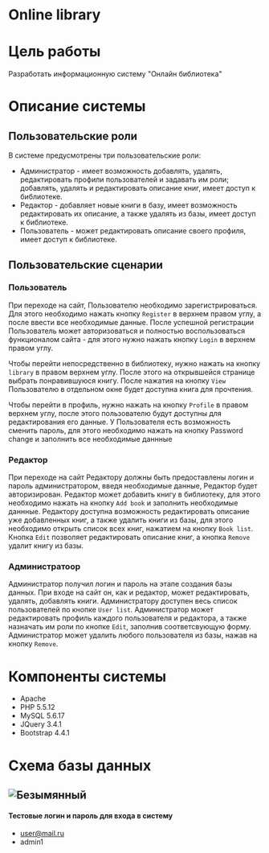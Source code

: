 # Online library

# Цель работы
Разработать информационную систему "Онлайн библиотека"

# Описание системы
## Пользовательские роли
В системе предусмотрены три пользовательские роли:
 - Администратор - имеет возможность добавлять, удалять, редактировать профили пользователей и задавать им роли; добавлять, удалять и редактировать описание книг, имеет доступ к библиотеке.
 - Редактор - добавляет новые книги в базу, имеет возможность редактировать их описание, а также удалять из базы, имеет доступ к библиотеке.
- Пользователь - может редактировать описание своего профиля, имеет доступ к библиотеке.
## Пользовательские сценарии
### Пользователь 
При переходе на сайт, Пользователю необходимо зарегистрироваться. Для этого необходимо нажать кнопку `Register` в верхнем правом углу, а после ввести все необходимые данные. После успешной регистрации Пользователь может авторизоваться и полностью воспользоваться функционалом сайта - для этого нужно нажать кнопку `Login` в верхнем правом углу.

Чтобы перейти непосредственно в библиотеку, нужно нажать на кнопку `library` в правом верхнем углу. После этого на открывшейся странице выбрать понравившуюся книгу. После нажатия на кнопку `View` Пользователю в отдельном окне будет доступна книга для прочтения.

Чтобы перейти в профиль, нужно нажать на кнопку `Profile` в правом верхнем углу, после этого пользователю будут доступны для редактирования его данные. У Пользователя есть возможность сменить пароль, для этого необходимо нажать на кнопку Password change и заполнить все необходимые даннные

### Редактор
При переходе на сайт Редактору должны быть предоставлены логин и пароль администратором, введя необходимые данные, Редактор будет авторизирован. Редактор может добавить книгу в библиотеку, для этого необходимо нажать на кнопку `Add book` и заполнить необходимые даннные. Редактору доступна возможность редактировать описание уже добавленных книг, а также удалить книги из базы, для этого необходимо открыть список всех книг, нажатием на кнопку `Book list`. Кнопка `Edit` позволяет редактировать описание книг, а кнопка `Remove` удалит книгу из базы.

### Администратоор
Администратор получил логин и пароль на этапе создания базы данных. При входе на сайт он, как и редактор, может редактировать, удалять, добавлять книги. Администратору доступен весь список пользователей по кнопке `User list`. Администратор может редактировать профиль каждого пользователя и редактора, а также назначать им роли по кнопке `Edit`, заполнив соответсвующую форму. Администратор может удалить любого пользователя из базы, нажав на кнопку `Remove`.
# Компоненты системы
- Apache
- PHP 5.5.12
- MySQL 5.6.17
- JQuery 3.4.1
- Bootstrap 4.4.1
# Схема базы данных
![Безымянный](https://user-images.githubusercontent.com/82318593/147379958-b50fb4d1-628a-41a1-8cc9-2a07bbcbdaa5.png)
----
#### Тестовые логин и пароль для входа в систему
- user@mail.ru
- admin1
